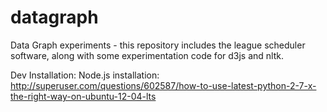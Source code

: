 datagraph
=========

Data Graph experiments - this repository includes the league scheduler software, along with some experimentation code for d3js and nltk.

Dev Installation:
Node.js installation: http://superuser.com/questions/602587/how-to-use-latest-python-2-7-x-the-right-way-on-ubuntu-12-04-lts

